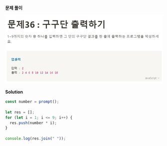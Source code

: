**문제 풀이**

![이미지](../assets/images/result_36.PNG)

**Solution**

```javascript
const number = prompt();

let res = [];
for (let i = 1; i <= 9; i++) {
  res.push(number * i);
}

console.log(res.join(" "));
```
